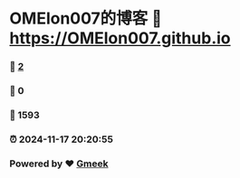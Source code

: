 # OMElon007的博客 :link: https://OMElon007.github.io 
### :page_facing_up: [2](https://OMElon007.github.io/tag.html) 
### :speech_balloon: 0 
### :hibiscus: 1593 
### :alarm_clock: 2024-11-17 20:20:55 
### Powered by :heart: [Gmeek](https://github.com/Meekdai/Gmeek)
